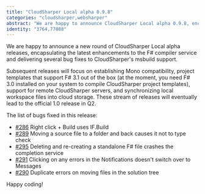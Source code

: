 ```yaml
---
title: "CloudSharper Local alpha 0.9.8"
categories: "cloudsharper,websharper"
abstract: "We are happy to announce CloudSharper Local alpha 0.9.8, encapsulating the latest enhancements to the F# compiler service and delivering several bug fixes to CloudSharper's msbuild support."
identity: "3764,77088"
---
```

We are happy to announce a new round of CloudSharper Local alpha releases, encapsulating the latest enhancements to the F# compiler service and delivering several bug fixes to CloudSharper's msbuild support.

Subsequent releases will focus on establishing Mono compatibility, project templates that support F# 3.1 out of the box (at the moment, you need F# 3.0 installed on your system to compile CloudSharper project templates), support for remote CloudSharper servers, and synchronizing local workspace files into cloud storage.  These stream of releases will eventually lead to the official 1.0 release in Q2.

The list of bugs fixed in this release:

 * [#286](https://bitbucket.org/IntelliFactory/cloudsharper/issue/286) Right click + Build uses IF.Build
 * [#289](https://bitbucket.org/IntelliFactory/cloudsharper/issue/289) Moving a source file to a folder and back causes it not to type check
 * [#295](https://bitbucket.org/IntelliFactory/cloudsharper/issue/295) Deleting and re-creating a standalone F# file crashes the completion service
 * [#291](https://bitbucket.org/IntelliFactory/cloudsharper/issue/291) Clicking on any errors in the Notifications doesn't switch over to Messages
 * [#290](https://bitbucket.org/IntelliFactory/cloudsharper/issue/290) Duplicate errors on moving files in the solution tree

Happy coding!
